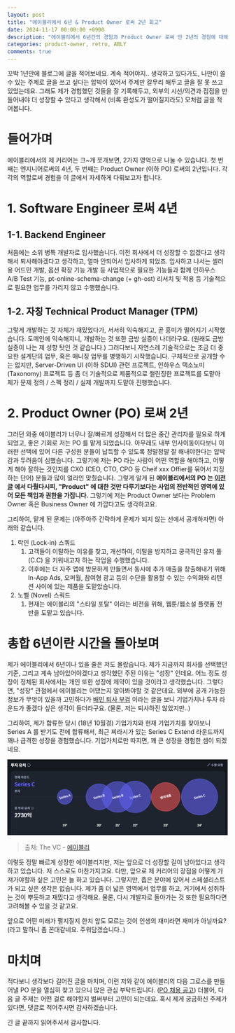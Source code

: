 ```yaml
---
layout: post
title: "에이블리에서 6년 & Product Owner 로써 2년 회고"
date: 2024-11-17 00:00:00 +0900
description: "에이블리에서 6년간의 경험과 Product Owner 로써 만 2년의 경험에 대해 회고합니다."
categories: product-owner, retro, ABLY
comments: true
---
```


꼬박 1년만에 블로그에 글을 적어보네요. 계속 적어야지.. 생각하고 있다가도, 나만이 쓸 수 있는 주제로 글을 쓰고 싶다는 압박이 있어서 주제만 갈무리 해두고 글을 잘 못 쓰고 있었는데요.
그래도 제가 경험했던 것들을 잘 기록해두고, 외부의 시선/의견과 접점을 만들어내야 더 성장할 수 있다고 생각해서 (비록 완성도가 떨어질지라도) 모처럼 글을 적어봅니다.

# 들어가며

에이블리에서의 제 커리어는 크~게 쪼개보면, 2가지 영억으로 나눌 수 있습니다. 첫 번째는 엔지니어로써의 4년, 두 번째는 Product Owner (이하 PO) 로써의 2년입니다. 각각의 역할로써 경험을 이 글에서 자세하게 다뤄보고자 합니다.

# 1. Software Engineer 로써 4년

## 1-1. Backend Engineer

처음에는 소위 병특 개발자로 입사했습니다. 이전 회사에서 더 성장할 수 없겠다고 생각해서 퇴사해야겠다고 생각하고, 얼마 안되어서 입사하게 되었죠. 입사하고 나서는 셀러용 어드민 개발, 옵션 확장 기능 개발 등 사업적으로 필요한 기능들과 함께 인하우스 A/B Test 기능, pt-online-schema-change (+ gh-ost) 리서치 및 적용 등 기술적으로 필요한 업무를 가리지 않고 수행했습니다.

## 1-2. 자칭 Technical Product Manager (TPM)
그렇게 개발하는 것 자체가 재밌었다가, 서서히 익숙해지고, 곧 흥미가 떨어지기 시작했습니다. 도메인에 익숙해지니, 개발하는 것 또한 금방 실증이 나더라구요. (원래도 금방 실증이 나는 제 성향 탓인 것 같습니다.) 그러다보니 자연스레 기술적으로는 조금 더 중요한 설계단의 업무, 혹은 매니징 업무를 병행하기 시작했습니다. 구체적으로 공개할 수는 없지만, Server-Driven UI (이하 SDUI) 관련 프로젝트, 인하우스 택소노미 (Taxonomy) 프로젝트 등 좀 더 기술적으로 제품적으로 챌린징한 프로젝트를 도맡아 제가 문제 정의 / 스펙 정리 / 실제 개발까지 도맡아 진행했습니다.

# 2. Product Owner (PO) 로써 2년

그러던 와중 에이블리가 너무나 잘/빠르게 성장해서 더 많은 중간 관리자를 필요로 하게 되었고, 좋은 기회로 저는 PO 를 맡게 되었습니다. 아무래도 내부 인사이동이다보니 이러한 선택에 있어 다른 구성원 분들이 납득할 수 있도록 정말정말 잘 해내야한다는 압박감과 두려움이 심했습니다. 
그렇기에 저는 PO 라는 사람이 어떤 역할을 해야하고, 어떻게 해야 잘하는 것인지를 CXO (CEO, CTO, CPO 등 Cheif xxx Offier를 묶어서 지징하는 단어) 분들과 많이 얼라인 맞췄습니다.
그렇게 알게 된 **에이블리에서의 PO 는 [이전 글](https://product.myungseokang.space/becoming-newbie-product-owner/#product-owner-%EB%8F%84%EB%8C%80%EC%B2%B4-%EB%AC%B4%EC%8A%A8-%EC%9D%BC%EC%9D%84-%ED%95%98%EB%8A%94-%EC%82%AC%EB%9E%8C%EC%9D%B8%EC%A7%80) 에서 다뤘다시피, "Product" 에 대한 것만 다루기보다는 사업의 전반적인 영역에 있어 모든 책임과 권한을 가집니다.** 그렇기에 저는 Product Owner 보다는 Problem Owner 혹은 Business Owner 에 가깝다고도 생각하고요.

그리하여, 맡게 된 문제는 (아주아주 간략하게 문제가 되지 않는 선에서 공개하자면) 아래와 같습니다.

1. 락인 (Lock-in) 스쿼드
    1. 고객들이 이탈하는 이유를 찾고, 개선하여, 이탈을 방지하고 궁극적인 유저 풀 (C.C) 을 키워내고자 하는 작업을 수행했습니다. 
    2. 이후에는 더 자주 앱에 방문하게 만들면서 동시에 추가 매출을 창출해내기 위해 In-App Ads, 오퍼월, 참여형 광고 등의 수단을 활용할 수 있는 수익화와 리텐션 사이에 있는 제품을 도맡았습니다.
2. 노벨 (Novel) 스쿼드
    1. 현재는 에이블리의 "스타일 포탈" 이라는 비전을 위해, 웹툰/웹소설 플랫폼 전반을 도맡고 있습니다.


# 총합 6년이란 시간을 돌아보며

제가 에이블리에서 6년이나 있을 줄은 저도 몰랐습니다. 제가 지금까지 회사를 선택했던 기준, 그리고 계속 남아있어야겠다고 생각했던 주된 이유는 "성장" 인데요. 어느 정도 성장이 정체된 회사에서는 개인 또한 성장에 제약이 있을 것이라고 생각했습니다. 그렇다면, "성장" 관점에서 에이블리는 어땠는지 알아봐야할 것 같은데요. 외부에 공개 가능한 정보가 무엇이 있을까 고민하다가 [배민 퇴사 부검](https://techblog.woowahan.com/2723/) 이라는 글을 보니 기업가치나 투자 라운드가 좋겠다 싶은 생각이 들더라구요. (물론, 저는 퇴사하진 않았지만..)

그리하여, 제가 합류한 당시 (18년 10월경) 기업가치와 현재 기업가치를 찾아보니 Series A 를 받기도 전에 합류해서, 최근 찌라시가 있는 Series C Extend 라운드까지 꽤나 급격한 성장을 경험했습니다. 기업가치로만 따지면, 꽤 큰 성장을 경험한 셈이 되겠네요.

![에이블리 투자 라운드](/assets/img/ably_value_241117.png "에이블리 투자 라운드")
> 출처: The VC - [에이블리](https://thevc.kr/abley)

이렇듯 정말 빠르게 성장한 에이블리지만, 저는 앞으로 더 성장할 길이 남아있다고 생각하고 있습니다. 저 스스로도 마찬가지고요. 다만, 앞으로 제 커리어의 장점을 어떻게 가져가야할까 싶은 고민은 늘 하고 있습니다. 그렇지만, 좁은 분야에 있어서 스페셜리스트가 되고 싶은 생각은 없습니다. 제가 좀 더 넓은 영역에서 업무를 하고, 거기에서 성취하는 것이 뿌듯하고 재밌다고 생각해요. 물론, 다시 개발자로 돌아가는 것 또한 필요하다면 고려해볼 수 있을 것 같고요.

앞으로 어떤 미래가 펼지질지 한치 앞도 모르는 것이 인생의 재미라면 재미가 아닐까요? (라고 말하니 좀 꼰대같네요. 주워담겠습니다..)

# 마치며

적다보니 생각보다 길어진 글을 마치며, 이런 저와 같이 에이블리의 다음 그로스를 만들어낼 PO 분을 열심히 찾고 있으니 많은 관심 부탁드립니다. ([PO 채용 공고](https://tydtr0dj.ninehire.site/job_posting/WUBL4dq9)) 
더불어, 다음 글 주제는 어떤 걸로 해야할지 벌써부터 고민이 되는데요. 혹시 제게 궁금하신 주제가 있다면, 댓글로 적어주시면 감사하겠습니다.

긴 글 끝까지 읽어주셔서 감사합니다.
